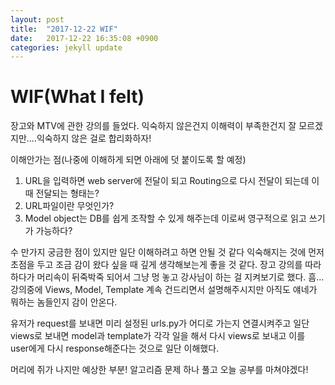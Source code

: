 ```yaml
---
layout: post
title:  "2017-12-22 WIF"
date:   2017-12-22 16:35:08 +0900
categories: jekyll update
---
```


# WIF(What I felt)

장고와 MTV에 관한 강의를 들었다. 익숙하지 않은건지 이해력이 부족한건지 잘 모르겠지만....익숙하지 않은 걸로 합리화하자!

이해안가는 점(나중에 이해하게 되면 아래에 덧 붙이도록 할 예정)
1. URL을 입력하면 web server에 전달이 되고 Routing으로 다시 전달이 되는데 이때 전달되는 형태는?
1. URL파일이란 무엇인가?
1. Model object는 DB를 쉽게 조작할 수 있게 해주는데 이로써 영구적으로 읽고 쓰기가 가능하다?

수 만가지 궁금한 점이 있지만 일단 이해하려고 하면 안될 것 같다
익숙해지는 것에 먼저 초점을 두고 조금 감이 왔다 싶을 때 깊게 생각해보는게 좋을 것 같다. 장고 강의를 따라하다가 머리속이 뒤죽박죽 되어서 그냥 멍 놓고 강사님이 하는 걸 지켜보기로 했다. 흠...강의중에 Views, Model, Template 계속 건드리면서 설명해주시지만 아직도 얘네가 뭐하는 놈들인지 감이 안온다.

유저가 request를 보내면 미리 설정된 urls.py가 어디로 가는지 연결시켜주고 일단 views로 보내면 model과 template가 각각 일을 해서 다시 views로 보내고 이를 user에게 다시 response해준다는 것으로 일단 이해했다.

머리에 쥐가 나지만 예상한 부분!
알고리즘 문제 하나 풀고 오늘 공부를 마쳐야겠다!